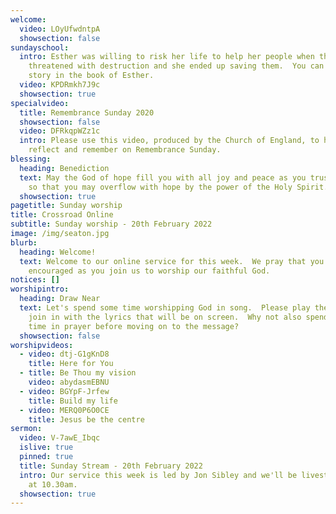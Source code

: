 ```yaml
---
welcome:
  video: LOyUfwdntpA
  showsection: false
sundayschool:
  intro: Esther was willing to risk her life to help her people when they were
    threatened with destruction and she ended up saving them.  You can read her
    story in the book of Esther.
  video: KPDRmkh7J9c
  showsection: true
specialvideo:
  title: Remembrance Sunday 2020
  showsection: false
  video: DFRkqpWZz1c
  intro: Please use this video, produced by the Church of England, to help you
    reflect and remember on Remembrance Sunday.
blessing:
  heading: Benediction
  text: May the God of hope fill you with all joy and peace as you trust in Him,
    so that you may overflow with hope by the power of the Holy Spirit.
  showsection: true
pagetitle: Sunday worship
title: Crossroad Online
subtitle: Sunday worship - 20th February 2022
image: /img/seaton.jpg
blurb:
  heading: Welcome!
  text: Welcome to our online service for this week.  We pray that you'll be
    encouraged as you join us to worship our faithful God.
notices: []
worshipintro:
  heading: Draw Near
  text: Let's spend some time worshipping God in song.  Please play the videos and
    join in with the lyrics that will be on screen.  Why not also spend some
    time in prayer before moving on to the message?
  showsection: false
worshipvideos:
  - video: dtj-G1gKnD8
    title: Here for You
  - title: Be Thou my vision
    video: abydasmEBNU
  - video: BGYpF-Jrfew
    title: Build my life
  - video: MERQ0P6O0CE
    title: Jesus be the centre
sermon:
  video: V-7awE_Ibqc
  islive: true
  pinned: true
  title: Sunday Stream - 20th February 2022
  intro: Our service this week is led by Jon Sibley and we'll be livestreaming it
    at 10.30am.
  showsection: true
---
```

